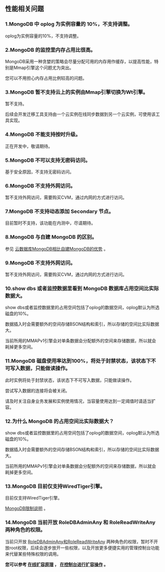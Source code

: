 ## 性能相关问题
### 1.MongoDB 中 oplog 为实例容量的 10%，不支持调整。
oplog为实例容量的10%，不支持调整。

### 2.MongoDB 的监控里内存占用比很高。
MongoDB采用一种贪婪的策略会尽量分配可用的内存用作缓存，以提高性能，特别是Mmap引擎这个问题尤为突出。

您可以不用担心内存占用比例较高的问题。

### 3.MongoDB 暂不支持云上的实例由Mmap引擎切换为Wt引擎。
暂不支持。

后续会开发迁移工具支持由一个云实例在线同步数据到另一个云实例，可使用该工具实现。

###  4.MongoDB 不能支持按时升级。
正在开发中，敬请期待。

### 5.MongoDB 不可以支持无密码访问。
 基于安全原因，不支持无密码访问。
 
 ### 6.MongoDB 不支持外网访问。
 暂不支持外网访问，需要购买CVM，通过内网的方式进行访问。
 
###  7.MongoDB 不支持动态添加 Secondary 节点。
目前暂时不支持，该功能在内测中，尽请期待。

### 8.MongoDB 与自建 MongoDB 的区别。
参见 [云数据库MongoDB相比自建MongoDB的优势](https://cloud.tencent.com/document/product/240/3545) 。

### 9.MongoDB 不支持外网访问。
 暂不支持外网访问，需要购买CVM，通过内网的方式进行访问。
 
### 10.show dbs 或者监控数据里看到 MongoDB 数据库占用空间比实际数据大。
show dbs或者监控数据里的占用空间包括了oplog的数据空间，oplog默认为所选磁盘的10%。

数据插入时会需要额外的空间存储BSON结构和索引，所以存储的空间比实际数据大。

当前所用的MMAPv1引擎会对单条数据会分配额外的空间来存储数据，所以就会耗掉更多空间。

### 11.MongoDB 磁盘使用率达到100%，将处于封禁状态，该状态下不可写入数据，只能做读操作。
此时实例将处于封禁状态，该状态下不可写入数据，只能做读操作。

尝试写入数据的连接将会被关闭。

请及时关注自身业务发展和实例使用情况，当容量使用达到一定阈值时请适当扩容。

### 12.为什么 MongoDB 的占用空间比实际数据大？
show dbs或者监控数据里的占用空间包括了oplog的数据空间，oplog默认为所选磁盘的10%。

数据插入时会需要额外的空间存储BSON结构和索引，所以存储的空间比实际数据大。

当前所用的MMAPv1引擎会对单条数据会分配额外的空间来存储数据，所以就会耗掉更多空间。

 
###  13.MongoDB 目前仅支持WiredTiger引擎。
目前仅支持WiredTiger引擎。

 [MongoDB限制说明](https://cloud.tencent.com/document/product/240/622) 。


### 14.MongoDB 当前开放 RoleDBAdminAny 和 RoleReadWriteAny 两种角色的权限。
当前只开放 [RoleDBAdminAny和RoleReadWriteAny](https://docs.mongodb.com/v3.0/reference/built-in-roles/) 两种角色的权限，暂时不开放root权限，后续会逐步放开一些权限，以及开放更多便捷实用的管理控制台功能来代替某些特殊权限的调用。
 

 __您可以参考 [在线扩容原理](https://cloud.tencent.com/document/product/240/7106) ， [在控制台进行扩容操作](https://cloud.tencent.com/document/product/240/7105) 。__
